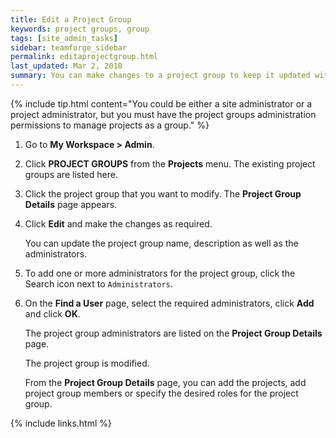 ```yaml
---
title: Edit a Project Group
keywords: project groups, group
tags: [site_admin_tasks]
sidebar: teamforge_sidebar
permalink: editaprojectgroup.html
last_updated: Mar 2, 2018
summary: You can make changes to a project group to keep it updated with the various projects you may be managing with that in Digital.ai TeamForge. You must have the administrator permissions for project groups to make any modifications.
---
```

{% include tip.html content="You could be either a site administrator or a project administrator, but you must have the project groups administration permissions to manage projects as a group." %}
1. Go to **My Workspace > Admin**.
2. Click **PROJECT GROUPS** from the **Projects** menu.
   The existing project groups are listed here.
3. Click the project group that you want to modify. The **Project Group Details** page appears.
4. Click **Edit** and make the changes as required.
   
   You can update the project group name, description as well as the administrators.
5. To add one or more administrators for the project group, click the Search icon next to `Administrators`.
6. On the **Find a User** page, select the required administrators, click **Add** and click **OK**.
   
   The project group administrators are listed on the **Project Group Details** page.
   
   The project group is modified.

   From the **Project Group Details** page, you can add the projects, add project group members or specify the desired roles for the project group.

{% include links.html %}